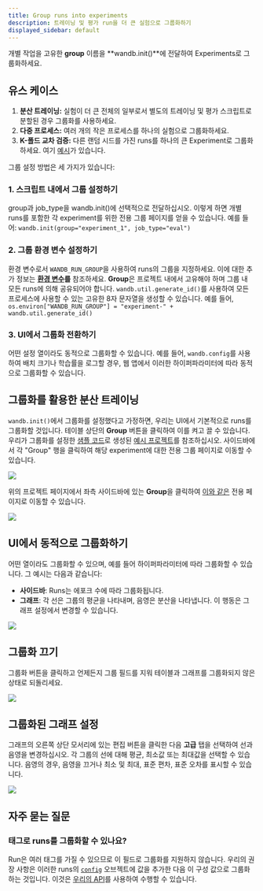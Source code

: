 ```yaml
---
title: Group runs into experiments
description: 트레이닝 및 평가 run을 더 큰 실험으로 그룹화하기
displayed_sidebar: default
---
```


개별 작업을 고유한 **group** 이름을 **wandb.init()**에 전달하여 Experiments로 그룹화하세요.

## 유스 케이스

1. **분산 트레이닝:** 실험이 더 큰 전체의 일부로서 별도의 트레이닝 및 평가 스크립트로 분할된 경우 그룹화를 사용하세요.
2. **다중 프로세스:** 여러 개의 작은 프로세스를 하나의 실험으로 그룹화하세요.
3. **K-폴드 교차 검증:** 다른 랜덤 시드를 가진 runs를 하나의 큰 Experiment로 그룹화하세요. 여기 [예시](https://github.com/wandb/examples/tree/master/examples/wandb-sweeps/sweeps-cross-validation)가 있습니다.

그룹 설정 방법은 세 가지가 있습니다:

### 1. 스크립트 내에서 그룹 설정하기

group과 job_type을 wandb.init()에 선택적으로 전달하십시오. 이렇게 하면 개별 runs를 포함한 각 experiment를 위한 전용 그룹 페이지를 얻을 수 있습니다. 예를 들어: `wandb.init(group="experiment_1", job_type="eval")`

### 2. 그룹 환경 변수 설정하기

환경 변수로서 `WANDB_RUN_GROUP`을 사용하여 runs의 그룹을 지정하세요. 이에 대한 추가 정보는 [**환경 변수**](../track/environment-variables.md)**를** 참조하세요. **Group**은 프로젝트 내에서 고유해야 하며 그룹 내 모든 runs에 의해 공유되어야 합니다. `wandb.util.generate_id()`를 사용하여 모든 프로세스에 사용할 수 있는 고유한 8자 문자열을 생성할 수 있습니다. 예를 들어, `os.environ["WANDB_RUN_GROUP"] = "experiment-" + wandb.util.generate_id()`

### 3. UI에서 그룹화 전환하기

어떤 설정 열이라도 동적으로 그룹화할 수 있습니다. 예를 들어, `wandb.config`를 사용하여 배치 크기나 학습률을 로그할 경우, 웹 앱에서 이러한 하이퍼파라미터에 따라 동적으로 그룹화할 수 있습니다.

## 그룹화를 활용한 분산 트레이닝

`wandb.init()`에서 그룹화를 설정했다고 가정하면, 우리는 UI에서 기본적으로 runs를 그룹화할 것입니다. 테이블 상단의 **Group** 버튼을 클릭하여 이를 켜고 끌 수 있습니다. 우리가 그룹화를 설정한 [샘플 코드](http://wandb.me/grouping)로 생성된 [예시 프로젝트](https://wandb.ai/carey/group-demo?workspace=user-carey)를 참조하십시오. 사이드바에서 각 "Group" 행을 클릭하여 해당 experiment에 대한 전용 그룹 페이지로 이동할 수 있습니다.

![](/images/track/distributed_training_wgrouping_1.png)

위의 프로젝트 페이지에서 좌측 사이드바에 있는 **Group**을 클릭하여 [이와 같은](https://wandb.ai/carey/group-demo/groups/exp_5?workspace=user-carey) 전용 페이지로 이동할 수 있습니다.

![](/images/track/distributed_training_wgrouping_2.png)

## UI에서 동적으로 그룹화하기

어떤 열이라도 그룹화할 수 있으며, 예를 들어 하이퍼파라미터에 따라 그룹화할 수 있습니다. 그 예시는 다음과 같습니다:

* **사이드바**: Runs는 에포크 수에 따라 그룹화됩니다.
* **그래프**: 각 선은 그룹의 평균을 나타내며, 음영은 분산을 나타냅니다. 이 행동은 그래프 설정에서 변경할 수 있습니다.

![](/images/track/demo_grouping.png)

## 그룹화 끄기

그룹화 버튼을 클릭하고 언제든지 그룹 필드를 지워 테이블과 그래프를 그룹화되지 않은 상태로 되돌리세요.

![](/images/track/demo_no_grouping.png)

## 그룹화된 그래프 설정

그래프의 오른쪽 상단 모서리에 있는 편집 버튼을 클릭한 다음 **고급** 탭을 선택하여 선과 음영을 변경하십시오. 각 그룹의 선에 대해 평균, 최소값 또는 최대값을 선택할 수 있습니다. 음영의 경우, 음영을 끄거나 최소 및 최대, 표준 편차, 표준 오차를 표시할 수 있습니다.

![](/images/track/demo_grouping_options_for_line_plots.gif)

## 자주 묻는 질문

### 태그로 runs를 그룹화할 수 있나요?

Run은 여러 태그를 가질 수 있으므로 이 필드로 그룹화를 지원하지 않습니다. 우리의 권장 사항은 이러한 runs의 [`config`](../track/config.md) 오브젝트에 값을 추가한 다음 이 구성 값으로 그룹화하는 것입니다. 이것은 [우리의 API](../track/config#set-the-configuration-after-your-run-has-finished)를 사용하여 수행할 수 있습니다.